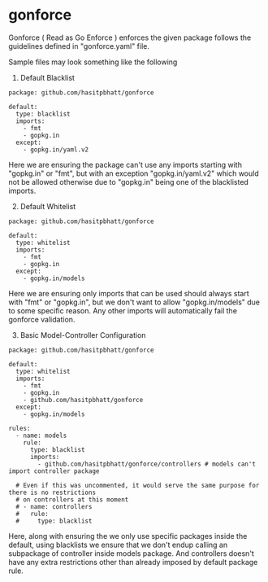 # gonforce
Gonforce ( Read as Go Enforce ) enforces the given package follows the guidelines defined in "gonforce.yaml" file.

Sample files may look something like the following

1. Default Blacklist
```
package: github.com/hasitpbhatt/gonforce

default:
  type: blacklist
  imports:
    - fmt
    - gopkg.in
  except:
    - gopkg.in/yaml.v2
```

Here we are ensuring the package can't use any imports starting with "gopkg.in" or "fmt", but with an exception "gopkg.in/yaml.v2" which would not be allowed otherwise due to "gopkg.in" being one of the blacklisted imports.

2. Default Whitelist
```
package: github.com/hasitpbhatt/gonforce

default:
  type: whitelist
  imports:
    - fmt
    - gopkg.in
  except:
    - gopkg.in/models
```

Here we are ensuring only imports that can be used should always start with "fmt" or "gopkg.in", but we don't want to allow "gopkg.in/models" due to some specific reason. Any other imports will automatically fail the gonforce validation.

3. Basic Model-Controller Configuration
```
package: github.com/hasitpbhatt/gonforce

default:
  type: whitelist
  imports:
    - fmt
    - gopkg.in
    - github.com/hasitpbhatt/gonforce
  except:
    - gopkg.in/models

rules:
  - name: models
    rule:
      type: blacklist
      imports:
        - github.com/hasitpbhatt/gonforce/controllers # models can't import controller package

  # Even if this was uncommented, it would serve the same purpose for there is no restrictions 
  # on controllers at this moment
  # - name: controllers
  #   rule:
  #     type: blacklist
```

Here, along with ensuring the we only use specific packages inside the default, using blacklists we ensure that we don't endup calling an subpackage of controller inside models package. And controllers doesn't have any extra restrictions other than already imposed by default package rule.
